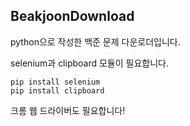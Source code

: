 BeakjoonDownload
---

python으로 작성한 백준 문제 다운로더입니다.

selenium과 clipboard 모듈이 필요합니다.

    pip install selenium
    pip install clipboard

크롬 웹 드라이버도 필요합니다!


